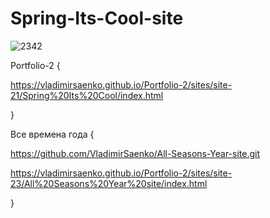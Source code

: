 # Spring-Its-Cool-site
 
![2342](https://user-images.githubusercontent.com/56477695/116461465-f418c680-a870-11eb-95c5-3159d1527f6d.jpg)

Portfolio-2 {

https://vladimirsaenko.github.io/Portfolio-2/sites/site-21/Spring%20Its%20Cool/index.html

}

Все времена года {

https://github.com/VladimirSaenko/All-Seasons-Year-site.git

https://vladimirsaenko.github.io/Portfolio-2/sites/site-23/All%20Seasons%20Year%20site/index.html

}
